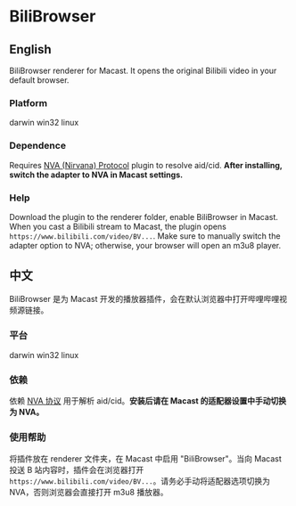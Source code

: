 # BiliBrowser

## English

BiliBrowser renderer for Macast. It opens the original Bilibili video in your default browser.

### Platform

darwin win32 linux

### Dependence

Requires [NVA (Nirvana) Protocol](https://github.com/xfangfang/Macast-plugins/blob/main/nirvana/README.md)  plugin to resolve aid/cid. **After installing, switch the adapter to NVA in Macast settings.**

### Help

Download the plugin to the renderer folder, enable BiliBrowser in Macast. When you cast a Bilibili stream to Macast, the plugin  opens ```https://www.bilibili.com/video/BV...```. Make sure to manually switch the adapter option to NVA; otherwise, your browser will open an m3u8 player.

## 中文

BiliBrowser 是为 Macast 开发的播放器插件，会在默认浏览器中打开哔哩哔哩视频源链接。

### 平台

darwin win32 linux

### 依赖

依赖 [NVA 协议](https://github.com/xfangfang/Macast-plugins/blob/main/nirvana/README.md) 用于解析 aid/cid。**安装后请在 Macast 的适配器设置中手动切换为 NVA。**

### 使用帮助

将插件放在 renderer 文件夹，在 Macast 中启用 "BiliBrowser"。当向 Macast 投送 B 站内容时，插件会在浏览器打开 ```https://www.bilibili.com/video/BV...```。请务必手动将适配器选项切换为 NVA，否则浏览器会直接打开 m3u8 播放器。